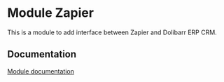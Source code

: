 Module Zapier
==============

This is a module to add interface between Zapier and Dolibarr ERP CRM.


Documentation
-------------

[Module documentation](https://wiki.dolibarr.org/index.php/Module_Zapier)
